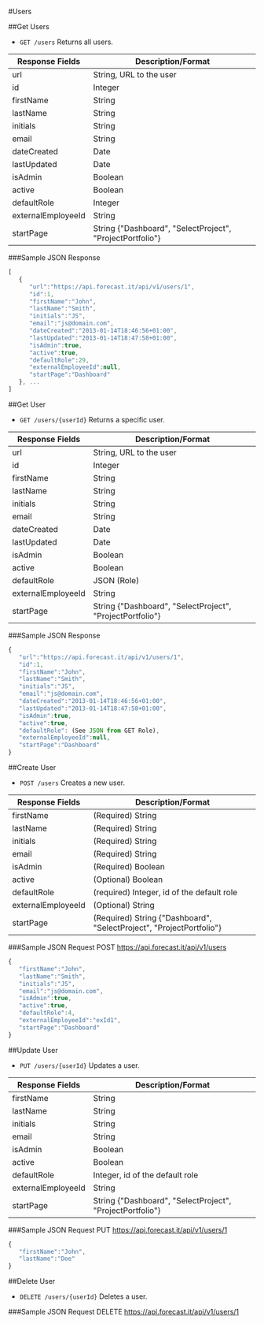 #Users

##Get Users

* `GET /users` Returns all users.

|Response Fields | Description/Format|
|------------ | -------------|
|url | String, URL to the user|
|id | Integer|
|firstName | String|
|lastName | String|
|initials | String|
|email | String|
|dateCreated | Date| 
|lastUpdated | Date|
|isAdmin | Boolean|
|active | Boolean|
|defaultRole | Integer|
|externalEmployeeId | String|
|startPage | String {"Dashboard", "SelectProject", "ProjectPortfolio"}|

###Sample JSON Response
```javascript
[
   {
      "url":"https://api.forecast.it/api/v1/users/1",
      "id":1,
      "firstName":"John",
      "lastName":"Smith",
      "initials":"JS",
      "email":"js@domain.com",
      "dateCreated":"2013-01-14T18:46:56+01:00",
      "lastUpdated":"2013-01-14T18:47:58+01:00",
      "isAdmin":true,
      "active":true,
	  "defaultRole":29,
      "externalEmployeeId":null,
      "startPage":"Dashboard"
   }, ...
]
```

##Get User

* `GET /users/{userId}` Returns a specific user.

|Response Fields | Description/Format|
|------------ | -------------|
|url | String, URL to the user|
|id | Integer|
|firstName | String|
|lastName | String|
|initials | String|
|email | String|
|dateCreated | Date|
|lastUpdated | Date|
|isAdmin | Boolean|
|active | Boolean|
|defaultRole | JSON (Role)|
|externalEmployeeId | String|
|startPage | String {"Dashboard", "SelectProject", "ProjectPortfolio"}|

###Sample JSON Response
```javascript
{
   "url":"https://api.forecast.it/api/v1/users/1",
   "id":1,
   "firstName":"John",
   "lastName":"Smith",
   "initials":"JS",
   "email":"js@domain.com",
   "dateCreated":"2013-01-14T18:46:56+01:00",
   "lastUpdated":"2013-01-14T18:47:58+01:00",
   "isAdmin":true,
   "active":true,
   "defaultRole": (See JSON from GET Role),
   "externalEmployeeId":null,
   "startPage":"Dashboard"
}
```

##Create User

* `POST /users` Creates a new user.

|Response Fields | Description/Format|
|------------ | -------------|
|firstName | (Required) String|
|lastName | (Required) String|
|initials | (Required) String|
|email | (Required) String|
|isAdmin | (Required) Boolean|
|active | (Optional) Boolean|
|defaultRole | (required) Integer, id of the default role|
|externalEmployeeId | (Optional) String|
|startPage | (Required) String {"Dashboard", "SelectProject", "ProjectPortfolio"}|

###Sample JSON Request
POST https://api.forecast.it/api/v1/users

```javascript
{
   "firstName":"John",
   "lastName":"Smith",
   "initials":"JS",
   "email":"js@domain.com",
   "isAdmin":true,
   "active":true,
   "defaultRole":4,
   "externalEmployeeId":"exId1",
   "startPage":"Dashboard"
}
```

##Update User

* `PUT /users/{userId}` Updates a user.

|Response Fields | Description/Format|
|------------ | -------------|
|firstName | String|
|lastName | String|
|initials | String|
|email | String|
|isAdmin | Boolean|
|active | Boolean|
|defaultRole | Integer, id of the default role|
|externalEmployeeId | String|
|startPage | String {"Dashboard", "SelectProject", "ProjectPortfolio"}|

###Sample JSON Request
PUT https://api.forecast.it/api/v1/users/1

```javascript
{
   "firstName":"John",
   "lastName":"Doe"
}
```

##Delete User

* `DELETE /users/{userId}` Deletes a user.

###Sample JSON Request
DELETE https://api.forecast.it/api/v1/users/1